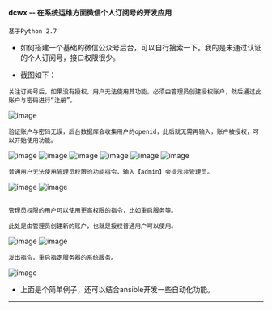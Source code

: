 #### **dcwx -- 在系统运维方面微信个人订阅号的开发应用**

``` 
基于Python 2.7
```

- 如何搭建一个基础的微信公众号后台，可以自行搜索一下。我的是未通过认证的个人订阅号，接口权限很少。


- 截图如下：

```
关注订阅号后，如果没有授权，用户无法使用其功能。必须由管理员创建授权账户，然后通过此账户与密码进行“注册”。
```

![image](https://github.com/dayerong/dcwx/blob/master/screenshots/png-1.png?raw=true)

```
验证账户与密码无误，后台数据库会收集用户的openid，此后就无需再输入，账户被授权，可以开始使用功能。
```
![image](https://github.com/dayerong/dcwx/blob/master/screenshots/png-2.png?raw=true)
![image](https://github.com/dayerong/dcwx/blob/master/screenshots/png-3.png?raw=true)
![image](https://github.com/dayerong/dcwx/blob/master/screenshots/png-4.png?raw=true)
![image](https://github.com/dayerong/dcwx/blob/master/screenshots/png-5.png?raw=true)
![image](https://github.com/dayerong/dcwx/blob/master/screenshots/png-6.png?raw=true)
![image](https://github.com/dayerong/dcwx/blob/master/screenshots/png-7.png?raw=true)

```
普通用户无法使用管理员权限的功能指令，输入【admin】会提示非管理员。
```

![image](https://github.com/dayerong/dcwx/blob/master/screenshots/png-8.png?raw=true)
![image](https://github.com/dayerong/dcwx/blob/master/screenshots/png-12.png?raw=true)

```

管理员权限的用户可以使用更高权限的指令，比如重启服务等。

此处是由管理员创建新的账户，也就是授权普通用户可以使用。
```

![image](https://github.com/dayerong/dcwx/blob/master/screenshots/png-9.png?raw=true)
![image](https://github.com/dayerong/dcwx/blob/master/screenshots/png-10.png?raw=true)

```
发出指令，重启指定服务器的系统服务。
```

![image](https://github.com/dayerong/dcwx/blob/master/screenshots/png-11.png?raw=true)



- 上面是个简单例子，还可以结合ansible开发一些自动化功能。

---
